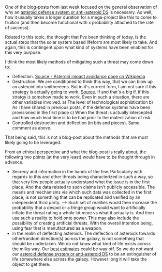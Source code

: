One of the blog-posts from last week focused on the general observation of why an [asteroid defense system or anti-asteroid DS](https://stellardreams.github.io/Asteroid-Defense-System/) is necessary. As well, how it usually takes a longer duration for a mega-project like this to come to fruition (and then become functional with x probability attached to the rate of success).

Related to this topic, the thought that I've been thinking of today, is the actual steps that the solar system based lifeform are most likely to take. And again, this is contingent upon what kind of systems have been enabled for this very purpose. 

I think the most likely methods of mitigating such a threat may come down to:
* Deflection. [Source - Asteroid impact avoidance page on Wikipedia](https://en.wikipedia.org/wiki/Asteroid_impact_avoidance)
* Destruction. We are conditioned to think this way, that we can blow up an asteroid into smithereens. But in it's current form, I am not sure if this strategy is actually going to work. [Source](https://www.discovermagazine.com/the-sciences/destroying-an-incoming-asteroid-is-even-harder-than-scientists-thought). If and that's a big if, if this stratgy is somehow made to work. Even in such a situation, there are other variables involved. a) The level of technological sophistication b) As I have shared in previous posts, if the defense systems have been provisioned in the first place c) When the threat is actually intercepted and how much lead time is to be had prior to the materilization of risk. 
* Controlled destruction and deflection (in bits and pieces). Same comment as above. 

That being said, this is not a blog-post about the methods that are most likely going to be leveraged. 

From an ethical perspective and what the blog-post is really about, the following two points (at the very least) would have to be thought through in advance. 

* Secrecy and information in the hands of the few. Particularly with regards to this and other threats being characterized in such a way, so that very few people actually understand what the issue is in the first place. And the data related to such claims isn't publicly accessible. The means and mechanisms via which such data was collected in the first place, is not something that can be replicated and verified by an independent third party. --> Such set of realities would then increase the probability that a despot or a fringe group would want to artificially inflate the threat rating a whole lot more vs what it actually is. And then use such a reality to hold onto power. This may also include the possibility of creating artificial threats. With the overall intention being, using fear that is manufactured as a weapon. 
* In the realm of deflecting asteroids. The deflection of asteroids towards other/random direction(s) across the galaxy, is not something that should be undertaken. We do not know what kind of life exists across the milky way. Our [best estimates](https://youtu.be/2kcHGNa6vRs) could be way off. So we do not want our [asteroid defense system or anti-asteroid DS](https://stellardreams.github.io/Asteroid-Defense-System/) to be an extinguisher of life somewhere else across the galaxy. However long it will take the object to get there. 
